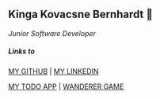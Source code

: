 ## Kinga Kovacsne Bernhardt  :raising_hand:
*Junior Software Developer*<br>

##### Links to<br>

[MY GITHUB](https://github.com/KingaBernhardt)  |  [MY 
LINKEDIN](https://www.linkedin.com/in/kinga-kovacsne-bernhardt-4987a9136)<br>

[MY TODO APP](https://github.com/KingaBernhardt/todo-app.git)   |    [WANDERER GAME](https://github.com/KingaBernhardt/wanderer-cs/tree/master)
